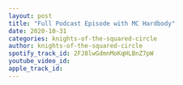 ```yaml
---
layout: post
title: "Full Podcast Episode with MC Hardbody"
date: 2020-10-31
categories: knights-of-the-squared-circle
author: knights-of-the-squared-circle
spotify_track_id: 2FJ8lwGdmnMoKqHLBnZ7pW
youtube_video_id: 
apple_track_id: 
---
```

